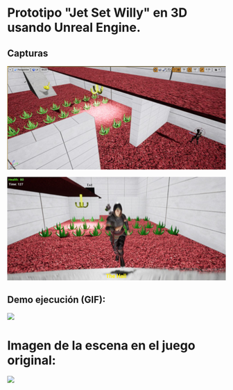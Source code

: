 # Prototipo "Jet Set Willy" en 3D usando Unreal Engine.

## Capturas
![](cap3.JPG)

![](cap2.jpg)

## Demo ejecución (GIF):
![](demo.gif)

# Imagen de la escena en el juego original:
![](http://darnkitty.g2-tech.co.uk/images/jsw/i-l/the-hall.png)
